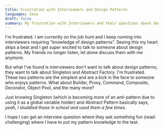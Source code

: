 ```yaml
---
title: Frustration with Interviewers and Design Patterns
languages: Java
draft: false
summary: My frustration with Interviewers and their questions about Design Patterns
---
```


I'm frustrated. I am currently on the job hunt and I keep running into interviewers requiring "knowledge of design patterns". Seeing this my heart skips a beat and I get super excited to talk to someone about design patterns. My friends no longer listen, let alone discuss them with me anymore.

But what I've found is interviewers don't want to talk about design patterns; they want to talk about Singleton and Abstract Factory. I'm frustrated. These two patterns are the simplest and are a kick in the face to someone who enjoys patterns. What about Builder, Proxy, Command, Composite, Decorator, Object Pool, and the many more?

Just knowing Singleton (which is becoming more of an anti-pattern due to using it as a global variable holder) and Abstract Pattern basically says, *yeah, I studdied those in school and used them a few times.* 

I hope I can get an interview question where they ask something fun (read: challenging) where I have to put my pattern knowledge to the test.


